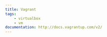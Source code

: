 ```yaml
---
title: Vagrant
tags:
    - virtualbox
    - vm
documentation: http://docs.vagrantup.com/v2/
---
```

